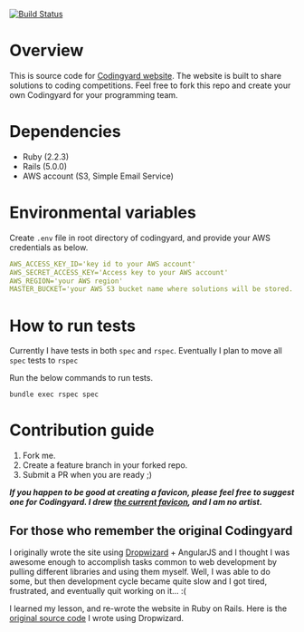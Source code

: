 [![Build Status](https://travis-ci.org/TurtleShip/codingyard.svg?branch=master)](https://travis-ci.org/TurtleShip/codingyard)

# Overview

This is source code for [Codingyard website](http://codingyard.com). The website is built to share solutions to coding competitions. Feel free to fork this repo and create your own Codingyard for your programming team.

# Dependencies

- Ruby (2.2.3)
- Rails (5.0.0)
- AWS account (S3, Simple Email Service)

# Environmental variables

Create ```.env``` file in root directory of codingyard, and provide your AWS credentials as below.

```yml
AWS_ACCESS_KEY_ID='key id to your AWS account'
AWS_SECRET_ACCESS_KEY='Access key to your AWS account'
AWS_REGION='your AWS region'
MASTER_BUCKET='your AWS S3 bucket name where solutions will be stored.'
```

# How to run tests

Currently I have tests in both ```spec``` and ```rspec```. Eventually I plan to move all ```spec``` tests to ```rspec```

Run the below commands to run tests.
```
bundle exec rspec spec
```

# Contribution guide
1. Fork me.
2. Create a feature branch in your forked repo.
3. Submit a PR when you are ready ;)

***If you happen to be good at creating a favicon, please feel free to suggest one for Codingyard. I drew [the current favicon](app/assets/images/favicon.ico), and I am no artist.***

## For those who remember the original Codingyard

I originally wrote the site using [Dropwizard](http://www.dropwizard.io/) + AngularJS and I thought I was awesome enough to accomplish tasks common to web development by pulling different libraries and using them myself. Well, I was able to do some, but then development cycle became quite slow and I got tired, frustrated, and eventually quit working on it... :(

I learned my lesson, and re-wrote the website in Ruby on Rails. Here is the [original source code](https://github.com/TurtleShip/codingyard-deprecated) I wrote using Dropwizard.
